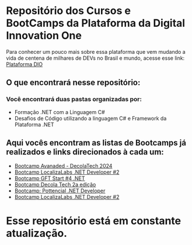 # Repositório dos Cursos e BootCamps da Plataforma da Digital Innovation One
Para conhecer um pouco mais sobre essa plataforma que vem mudando a vida de centena de milhares de DEVs no Brasil e mundo, acesse esse link:
[Plataforma DIO](https://www.dio.me/sign-up?ref=HMURRJG4N5)

## O que encontrará nesse repositório:
### Você encontrará duas pastas organizadas por:
 - Formação .NET com a Linguagem C#
 - Desafios de Código utilizando a linguagem C# e Framework da Plataforma .NET

## Aqui vocês encontram as listas de Bootcamps já realizados e links direcionados à cada um:

 - [Bootcamp Avanaded - DecolaTech 2024](https://web.dio.me/track/decola-tech-avanade-net-developer)
 - [Bootcamp LocalizaLabs .NET Developer #2](https://web.dio.me/track/localiza-net-developer-2)
 - [Bootcamp GFT Start #4 .NET](https://web.dio.me/track/gft-start-4-net)
 - [Bootcamp Decola Tech 2a edição](https://www.dio.me/users/jane_tecnicavocal)
 - [Bootcamp: Pottencial .NET Developer](https://web.dio.me/track/pottencial-net-developer)
 - [Bootcamp LocalizaLabs .NET Developer #2](https://web.dio.me/track/localiza-net-developer-2)


# Esse repositório está em constante atualização.

